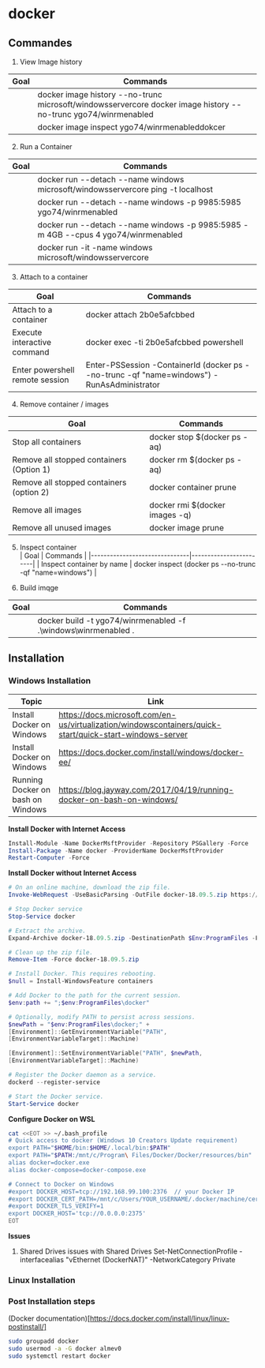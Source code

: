 # docker

## Commandes

1. View Image history

| Goal                          | Commands               |
|-------------------------------|------------------------|
| | docker image history --no-trunc microsoft/windowsservercore docker image history --no-trunc ygo74/winrmenabled |
| | docker image inspect ygo74/winrmenableddokcer |


2. Run a Container

| Goal                          | Commands               |
|-------------------------------|------------------------|
| | docker run --detach --name windows  microsoft/windowsservercore ping -t localhost |
| | docker run --detach --name windows -p 9985:5985  ygo74/winrmenabled |
| | docker run --detach --name windows -p 9985:5985 -m 4GB --cpus 4 ygo74/winrmenabled |
| | docker run -it -name windows  microsoft/windowsservercore |

3. Attach to a container

| Goal                          | Commands               |
|-------------------------------|------------------------|
| Attach to a container | docker attach 2b0e5afcbbed              |
| Execute interactive command | docker exec -ti 2b0e5afcbbed powershell |
| Enter powershell remote session | Enter-PSSession -ContainerId (docker ps --no-trunc -qf "name=windows") -RunAsAdministrator |

4. Remove container / images

| Goal                          | Commands               |
|-------------------------------|------------------------|
| Stop all containers           | docker stop $(docker ps -aq) |
| Remove all stopped containers (Option 1) | docker rm $(docker ps -aq) |
| Remove all stopped containers (option 2) | docker container prune |
| Remove all images             | docker rmi $(docker images -q) |
| Remove all unused images      | docker image prune     |

5. Inspect container  
| Goal                          | Commands               |
|-------------------------------|------------------------|
| Inspect container by name | docker inspect (docker ps --no-trunc -qf "name=windows") |

6. Build imqge

| Goal                          | Commands               |
|-------------------------------|------------------------|
| | docker build -t ygo74/winrmenabled -f .\windows\winrmenabled . |

## Installation

### Windows Installation

| Topic | Link |
| ----- | ---- |
| Install Docker on Windows         | https://docs.microsoft.com/en-us/virtualization/windowscontainers/quick-start/quick-start-windows-server |
| Install Docker on Windows         | https://docs.docker.com/install/windows/docker-ee/ |
| Running Docker on bash on Windows | https://blog.jayway.com/2017/04/19/running-docker-on-bash-on-windows/ |

**Install Docker with Internet Access**
```powershell
Install-Module -Name DockerMsftProvider -Repository PSGallery -Force
Install-Package -Name docker -ProviderName DockerMsftProvider
Restart-Computer -Force
```

**Install Docker without Internet Access**
```powershell
# On an online machine, download the zip file.
Invoke-WebRequest -UseBasicParsing -OutFile docker-18.09.5.zip https://download.docker.com/components/engine/windows-server/18.09/docker-18.09.5.zip

# Stop Docker service
Stop-Service docker

# Extract the archive.
Expand-Archive docker-18.09.5.zip -DestinationPath $Env:ProgramFiles -Force

# Clean up the zip file.
Remove-Item -Force docker-18.09.5.zip

# Install Docker. This requires rebooting.
$null = Install-WindowsFeature containers

# Add Docker to the path for the current session.
$env:path += ";$env:ProgramFiles\docker"

# Optionally, modify PATH to persist across sessions.
$newPath = "$env:ProgramFiles\docker;" +
[Environment]::GetEnvironmentVariable("PATH",
[EnvironmentVariableTarget]::Machine)

[Environment]::SetEnvironmentVariable("PATH", $newPath,
[EnvironmentVariableTarget]::Machine)

# Register the Docker daemon as a service.
dockerd --register-service

# Start the Docker service.
Start-Service docker

```


**Configure Docker on WSL**

```bash
cat <<EOT >> ~/.bash_profile
# Quick access to docker (Windows 10 Creators Update requirement)
export PATH="$HOME/bin:$HOME/.local/bin:$PATH"
export PATH="$PATH:/mnt/c/Program\ Files/Docker/Docker/resources/bin"
alias docker=docker.exe
alias docker-compose=docker-compose.exe

# Connect to Docker on Windows
#export DOCKER_HOST=tcp://192.168.99.100:2376  // your Docker IP
#export DOCKER_CERT_PATH=/mnt/c/Users/YOUR_USERNAME/.docker/machine/certs
#export DOCKER_TLS_VERIFY=1
export DOCKER_HOST='tcp://0.0.0.0:2375'
EOT
```

**Issues**
1. Shared Drives issues with Shared Drives
Set-NetConnectionProfile -interfacealias "vEthernet (DockerNAT)" -NetworkCategory Private


### Linux Installation
### Post Installation steps
(Docker documentation)[https://docs.docker.com/install/linux/linux-postinstall/]  

```bash
sudo groupadd docker
sudo usermod -a -G docker almev0
sudo systemctl restart docker
```
